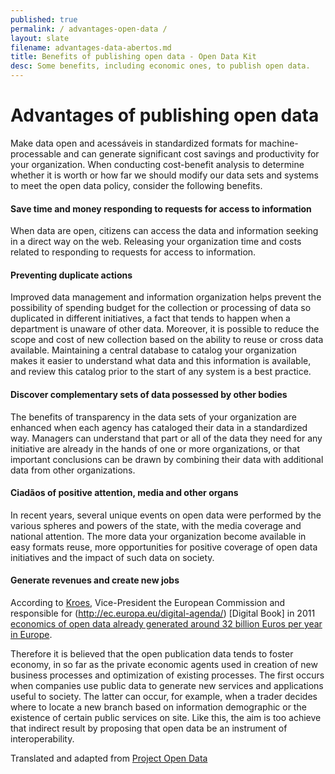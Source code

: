 ```yaml
---
published: true
permalink: / advantages-open-data /
layout: slate
filename: advantages-data-abertos.md
title: Benefits of publishing open data - Open Data Kit
desc: Some benefits, including economic ones, to publish open data.
---
```


Advantages of publishing open data
====

Make data open and acessáveis ​​in standardized formats for machine-processable and can generate significant cost savings and productivity for your organization. When conducting cost-benefit analysis to determine whether it is worth or how far we should modify our data sets and systems to meet the open data policy, consider the following benefits.


#### Save time and money responding to requests for access to information <a name="economizar">

When data are open, citizens can access the data and information seeking in a direct way on the web. Releasing your organization time and costs related to responding to requests for access to information.

#### Preventing duplicate actions <a name="evitar-shares-duplicadas"> </a>

Improved data management and information organization helps prevent the possibility of spending budget for the collection or processing of data so duplicated in different initiatives, a fact that tends to happen when a department is unaware of other data. Moreover, it is possible to reduce the scope and cost of new collection based on the ability to reuse or cross data available. Maintaining a central database to catalog your organization makes it easier to understand what data and this information is available, and review this catalog prior to the start of any system is a best practice.

#### Discover complementary sets of data possessed by other bodies <a name="descobrir-dados"> </a>

The benefits of transparency in the data sets of your organization are enhanced when each agency has cataloged their data in a standardized way. Managers can understand that part or all of the data they need for any initiative are already in the hands of one or more organizations, or that important conclusions can be drawn by combining their data with additional data from other organizations.

#### Ciadãos of positive attention, media and other organs <a name="midia"> </a>

In recent years, several unique events on open data were performed by the various spheres and powers of the state, with the media coverage and national attention. The more data your organization become available in easy formats reuse, more opportunities for positive coverage of open data initiatives and the impact of such data on society.


#### Generate revenues and create new jobs <a name="receita"> </a>


According to [Kroes](http://ec.europa.eu/commission_2010-2014/kroes/), Vice-President
the European Commission and responsible for (http://ec.europa.eu/digital-agenda/) [Digital Book]
in 2011 [economics of open data already generated around 32 billion Euros per year in Europe](http://europa.eu/rapid/press-release_SPEECH-11-872_en.htm?locale=en).

Therefore it is believed that the open publication data tends to foster
economy, in so far as the private economic agents used in
creation of new business processes and optimization of existing processes. The
first occurs when companies use public data to generate new
services and applications useful to society. The latter can occur, for example, when
a trader decides where to locate a new branch based on information
demographic or the existence of certain public services on site. Like this,
the aim is too achieve that indirect result by proposing that open data
be an instrument of interoperability.

Translated and adapted from [Project Open Data](http://project-open-data.github.io/business-case/)

